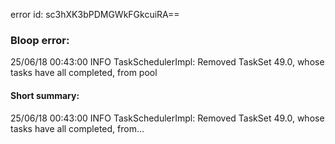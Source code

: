 error id: sc3hXK3bPDMGWkFGkcuiRA==
### Bloop error:

25/06/18 00:43:00 INFO TaskSchedulerImpl: Removed TaskSet 49.0, whose tasks have all completed, from pool
#### Short summary: 

25/06/18 00:43:00 INFO TaskSchedulerImpl: Removed TaskSet 49.0, whose tasks have all completed, from...